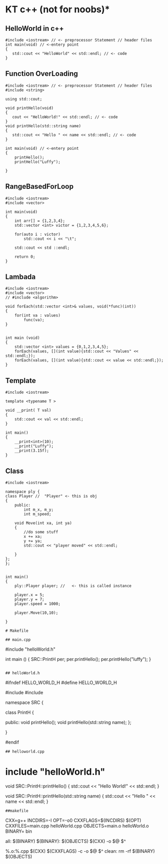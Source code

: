 # KT c++ (not for noobs)*



## HelloWorld in c++

```
#include <iostream> // <- preprocessor Statement // header files
int main(void) // <-entery point
{
   std::cout << "HelloWorld" << std::endl; // <- code 
}
```

## Function OverLoading
```
#include <iostream> // <- preprocessor Statement // header files
#include <string>

using std::cout;

void printHello(void)
{
   cout << "HelloWorld!" << std::endl; // <- code 
}
void printHello(std::string name)
{
   std::cout << "Hello " << name << std::endl; // <- code 
}

int main(void) // <-entery point
{
    printHello();
    printHello("Luffy");

}
```

## RangeBasedForLoop

```
#include <iostream>
#include <vector>

int main(void)
{
    int arr[] = {1,2,3,4};
    std::vector <int> victor = {1,2,3,4,5,6};

    for(auto i : victor)
        std::cout << i << "\t";
    
    std::cout << std ::endl; 

    return 0;
}
```

## Lambada

```
#include <iostream>
#include <vector>
// #include <algorithm>

void forEach(std::vector <int>& values, void(*func)(int))
{
    for(int va : values)
        func(va);
}


int main (void)
{
    std::vector <int> values = {0,1,2,3,4,5};
    forEach(values, [](int value){std::cout << "Values" << std::endl;});
    forEach(values, [](int value){std::cout << value << std::endl;});
}

```
## Template

```
#include <iostream>

template <typename T >

void __print( T val)
{
    std::cout << val << std::endl;
}

int main()
{
    __print<int>(10);
    __print("Luffy");
    __print(3.15f);
}

```

## Class

```
#include <iostream>

namespace ply {
class Player //  "Player" <- this is obj 
{
    public:
        int m_x, m_y;   
        int m_speed;

    void Move(int xa, int ya) 
    {
        //do some stuff
        x += xa;
        y += ya;
        std::cout << "player moved" << std::endl;

    }
};
};


int main()
{
    ply::Player player; //   <- this is called instance

    player.x = 5;
    player.y = 7;
    player.speed = 1000;

    player.Move(10,10);

}

# Makefile

## main.cpp
```
#include "helloWorld.h"

int main ()
{
    SRC::PrintH per;
    per.printHello();
    per.printHello("luffy");
}

```

## helloWorld.h

```
#ifndef HELLO_WORLD_H
#define HELLO_WORLD_H


#include <iostream>
#include <string>

namespace SRC { 

class PrintH 
{

public:
    void printHello();
    void printHello(std::string name);
};

}


#endif
```
## helloworld.cpp
```
# include "helloWorld.h"


void SRC::PrintH::printHello()
{
    std::cout << "Hello World!" << std::endl;
}

void SRC::PrintH::printHello(std::string name)
{
    std::cout << "Hello " << name << std::endl;
}
```
##makefile
```
CXX=g++
INCDIRS=-I
OPT=-o0
CXXFLAGS=$(INCDIRS) $(OPT)
CXXFILES=main.cpp helloWorld.cpp
OBJECTS=main.o helloWorld.o
BINARY= bin 
	
all: $(BINARY)
$(BINARY): $(OBJECTS)
	$(CXX) -o $@ $^
	
%.o:%.cpp
	$(CXX) $(CXXFLAGS) -c -o $@ $^
clean:
	rm -rf $(BINARY) $(OBJECTS)
```
